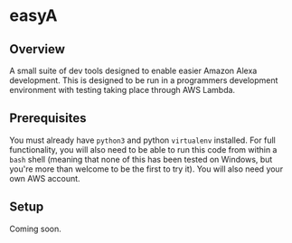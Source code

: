 # easyA
## Overview
A small suite of dev tools designed to enable easier Amazon Alexa development. This is designed to be run in a programmers development environment with testing taking place through AWS Lambda.
## Prerequisites
You must already have `python3` and python `virtualenv` installed. For full functionality, you will also need to be able to run this code from within a `bash` shell (meaning that none of this has been tested on Windows, but you're more than welcome to be the first to try it). You will also need your own AWS account.
## Setup
Coming soon.
